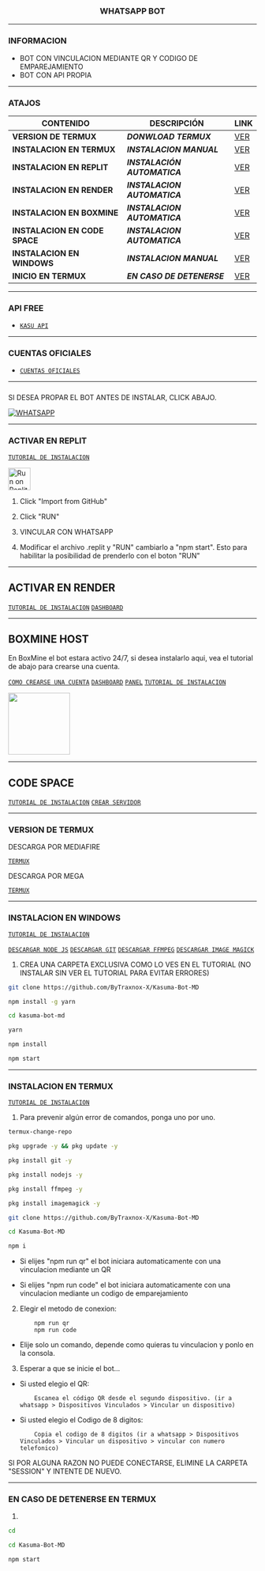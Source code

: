 <h3 align="center">WHATSAPP BOT</h3>

***
### INFORMACION
- BOT CON VINCULACION MEDIANTE QR Y CODIGO DE EMPAREJAMIENTO
- BOT CON API PROPIA

***

### ATAJOS

| CONTENIDO | DESCRIPCIÓN | LINK |
|------|-------------|-------|
| **VERSION DE TERMUX** | ***DONWLOAD TERMUX*** |[VER](https://github.com/ByTraxnox-X/Kasuma-Bot-MD?tab=readme-ov-file#version-de-termux) |
| **INSTALACION EN TERMUX** | ***INSTALACION MANUAL*** |[VER](https://github.com/ByTraxnox-X/Kasuma-Bot-MD?tab=readme-ov-file#instalacion-en-termux) |
| **INSTALACION EN REPLIT** | ***INSTALACIÓN AUTOMATICA*** |[VER](https://github.com/ByTraxnox-X/Kasuma-Bot-MD?tab=readme-ov-file#activar-en-replit) |
| **INSTALACION EN RENDER** | ***INSTALACION AUTOMATICA*** |[VER](https://github.com/ByTraxnox-X/Kasuma-Bot-MD?tab=readme-ov-file#activar-en-render) |
| **INSTALACION EN BOXMINE** | ***INSTALACION AUTOMATICA*** |[VER](https://github.com/ByTraxnox-X/Kasuma-Bot-MD?tab=readme-ov-file#boxmine-host) |
| **INSTALACION EN CODE SPACE** | ***INSTALACION AUTOMATICA*** |[VER](https://github.com/ByTraxnox-X/Kasuma-Bot-MD/tree/main?tab=readme-ov-file#code-space) |
| **INSTALACION EN WINDOWS** | ***INSTALACION MANUAL*** |[VER](https://github.com/ByTraxnox-X/Kasuma-Bot-MD?tab=readme-ov-file#instalacion-en-windows) |
| **INICIO EN TERMUX** | ***EN CASO DE DETENERSE*** |[VER](https://github.com/ByTraxnox-X/Kasuma-Bot-MD?tab=readme-ov-file#en-caso-de-detenerse-en-termux) |

***

### API FREE
-  [`KASU API`](https://apikasu.onrender.com/)

***

### CUENTAS OFICIALES
-  [`CUENTAS OFICIALES`](https://solo.to/kasuma)

***

###
SI DESEA PROPAR EL BOT ANTES DE INSTALAR, CLICK ABAJO.

[![WHATSAPP](https://img.shields.io/badge/KasumaBot-25D366?style=for-the-badge&logo=whatsapp&logoColor=white)](https://api.whatsapp.com/send/?phone=593997940406&text&type=phone_number&app_absent=0) 

***

### ACTIVAR EN REPLIT

[`TUTORIAL DE INSTALACION`](https://youtu.be/_ZcfPIb11Xs?si=KtlHxjVpEfUVN-fV) 

<a target="_blank" href="https://replit.com/github/ByTraxnox-X/Kasuma-Bot-MD"><img alt="Run on Replit" src="https://binbashbanana.github.io/deploy-buttons/buttons/remade/replit.svg" height="45px"></a>

1. Click "Import from GitHub"

2. Click "RUN"

3. VINCULAR CON WHATSAPP

4. Modificar el archivo .replit y "RUN" cambiarlo a "npm start". Esto para habilitar la posibilidad de prenderlo con el boton "RUN"

***

## ACTIVAR EN RENDER

[`TUTORIAL DE INSTALACION`](https://youtu.be/oNtBKTfK8vg?si=kTigd63kLhADP97M)
[`DASHBOARD`](https://dashboard.render.com/)

***

## BOXMINE HOST

En BoxMine el bot estara activo 24/7, si desea instalarlo aqui, vea el tutorial de abajo para crearse una cuenta.

[`COMO CREARSE UNA CUENTA`](https://www.youtube.com/watch?v=ZAwBLuNmIlI)
[`DASHBOARD`](https://dash.boxmineworld.com/)
[`PANEL`](https://panel.boxmineworld.com/)
[`TUTORIAL DE INSTALACION`]()

<a href="https://boxmineworld.com"><img src="https://i.imgur.com/allAyd4.png" height="125px"></a>

***

## CODE SPACE

[`TUTORIAL DE INSTALACION`](https://youtu.be/mcv9ykmQUso?si=qX1Ht0-T-D652Ep-)
[`CREAR SERVIDOR`](https://github.com/codespaces/new?skip_quickstart=true&machine=basicLinux32gb&repo=733291595&ref=main&geo=UsEast)
***

### VERSION DE TERMUX

DESCARGA POR MEDIAFIRE

[`TERMUX`](https://www.mediafire.com/file/w0y0wkgrwl6sxtl/com.termux_118.apk/file) 

DESCARGA POR MEGA 

[`TERMUX`](https://mega.nz/file/8ms2wSxZ#jVRHw31hJiZTMZjd09vEFLrfjmlOK7EybnU9bqLn-yg) 

***

### INSTALACION EN WINDOWS

[`TUTORIAL DE INSTALACION`]() 

[`DESCARGAR NODE JS`](https://nodejs.org/en)
[`DESCARGAR GIT`](https://git-scm.com/downloads)
[`DESCARGAR FFMPEG`](https://www.gyan.dev/ffmpeg/builds/)
[`DESCARGAR IMAGE MAGICK`](https://imagemagick.org/script/download.php)

1. CREA UNA CARPETA EXCLUSIVA COMO LO VES EN EL TUTORIAL (NO INSTALAR SIN VER EL TUTORIAL PARA EVITAR ERRORES)

```sh
git clone https://github.com/ByTraxnox-X/Kasuma-Bot-MD
```

```sh
npm install -g yarn
```

```sh
cd kasuma-bot-md
```

```sh
yarn
```

```sh
npm install
```

```sh
npm start
```

***

### INSTALACION EN TERMUX

[`TUTORIAL DE INSTALACION`](https://youtu.be/IOzudtyN87U?si=Kuli2jp5DDnJeTa_) 

1. Para prevenir algún error de comandos, ponga uno por uno.

```sh
termux-change-repo
```

```sh
pkg upgrade -y && pkg update -y
```

```sh
pkg install git -y
```

```sh
pkg install nodejs -y
```

```sh
pkg install ffmpeg -y
```

```sh
pkg install imagemagick -y
```

```sh
git clone https://github.com/ByTraxnox-X/Kasuma-Bot-MD
```

```sh
cd Kasuma-Bot-MD
```

```sh
npm i 
```

*  Si elijes "npm run qr" el bot iniciara automaticamente con una vinculacion mediante un QR

*  Si elijes "npm run code" el bot iniciara automaticamente con una vinculacion mediante un codigo de emparejamiento

2. Elegir el metodo de conexion:
    
           npm run qr  
           npm run code

* Elije solo un comando, depende como quieras tu vinculacion y ponlo en la consola.

3. Esperar a que se inicie el bot...

* Si usted elegio el QR:

          Escanea el código QR desde el segundo dispositivo. (ir a whatsapp > Dispositivos Vinculados > Vincular un dispositivo)

* Si usted elegio el Codigo de 8 digitos:

          Copia el codigo de 8 digitos (ir a whatsapp > Dispositivos Vinculados > Vincular un dispositivo > vincular con numero telefonico)


SI POR ALGUNA RAZON NO PUEDE CONECTARSE, ELIMINE LA CARPETA "SESSION" Y INTENTE DE NUEVO.

***

### EN CASO DE DETENERSE EN TERMUX
1. 
```sh
cd 
```

```sh
cd Kasuma-Bot-MD
```

```sh
npm start
```
